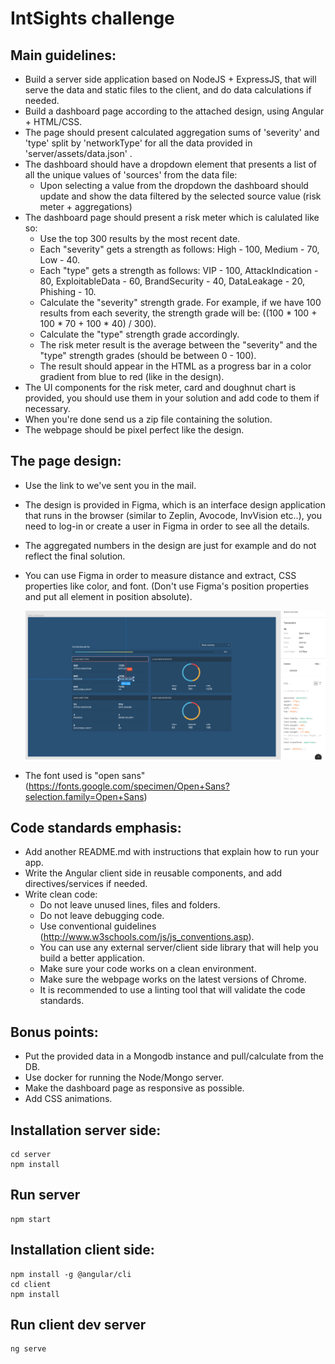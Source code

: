 # IntSights challenge

## Main guidelines:
- Build a server side application based on NodeJS + ExpressJS, that will serve the data and static files to the client, and do data calculations if needed.
- Build a dashboard page according to the attached design, using Angular + HTML/CSS.
- The page should present calculated aggregation sums of 'severity' and 'type' split by 'networkType' for all the data provided in 'server/assets/data.json' .
- The dashboard should have a dropdown element that presents a list of all the unique values of 'sources' from the data file: 
  - Upon selecting a value from the dropdown the dashboard should update and show the data filtered by the selected source value (risk meter + aggregations)
- The dashboard page should present a risk meter which is calulated like so:
  - Use the top 300 results by the most recent date.
  - Each "severity" gets a strength as follows: High - 100, Medium - 70, Low - 40.
  - Each "type" gets a strength as follows: VIP - 100, AttackIndication - 80, ExploitableData - 60, BrandSecurity - 40, DataLeakage - 20, Phishing - 10.
  - Calculate the "severity" strength grade. For example, if we have 100 results from each severity, the strength grade will be: 
      ((100 * 100 + 100 * 70 + 100 * 40) / 300).
  - Calculate the "type" strength grade accordingly.
  - The risk meter result is the average between the "severity" and the "type" strength grades (should be between 0 - 100). 
  - The result should appear in the HTML as a progress bar in a color gradient from blue to red (like in the design).
- The UI components for the risk meter, card and doughnut chart is provided, you should use them in your solution and add code to them if necessary.
- When you're done send us a zip file containing the solution.
- The webpage should be pixel perfect like the design.

## The page design:
- Use the link to we've sent you in the mail.
- The design is provided in Figma, which is an interface design application that runs in the browser (similar to Zeplin, Avocode, InvVision etc..), you need to log-in or create a user in Figma in order to see all the details.
- The aggregated numbers in the design are just for example and do not reflect the final solution.
- You can use Figma in order to measure distance and extract, CSS properties like color, and font. (Don't use Figma's position properties and put all element in position absolute).

  ![Image description](figma-example.png)

- The font used is "open sans" (https://fonts.google.com/specimen/Open+Sans?selection.family=Open+Sans)

## Code standards emphasis:
- Add another README.md with instructions that explain how to run your app.
- Write the Angular client side in reusable components, and add directives/services if needed.
- Write clean code:
  - Do not leave unused lines, files and folders.
  - Do not leave debugging code.
  - Use conventional guidelines (http://www.w3schools.com/js/js_conventions.asp).
  - You can use any external server/client side library that will help you build a better application.
  - Make sure your code works on a clean environment.
  - Make sure the webpage works on the latest versions of Chrome.
  - It is recommended to use a linting tool that will validate the code standards.

## Bonus points:
- Put the provided data in a Mongodb instance and pull/calculate from the DB.
- Use docker for running the Node/Mongo server.
- Make the dashboard page as responsive as possible.
- Add CSS animations.

## Installation server side:
    cd server 
    npm install

## Run server
    npm start

## Installation client side:
    npm install -g @angular/cli
    cd client
    npm install

## Run client dev server
    ng serve
